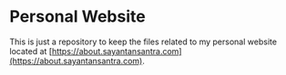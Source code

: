 # Personal Website

This is just a repository to keep the files related to my personal website located at
[https://about.sayantansantra.com](https://about.sayantansantra.com).
